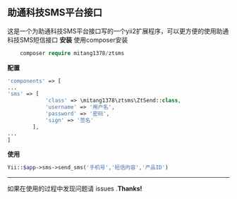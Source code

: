 助通科技SMS平台接口
-------------------
这是一个为助通科技SMS平台接口写的一个yii2扩展程序，可以更方便的使用助通科技SMS短信接口
**安装**
使用composer安装
``` php
	composer require mitang1378/ztsms
```
**配置**
``` php
'components' => [
...
'sms' => [
			'class' => \mitang1378\ztsms\ZtSend::class,
			'username' => '用户名',
			'password' => '密码',
			'sign' => '签名'
		],
...
]
```
**使用**
``` php
Yii::$app->sms->send_sms('手机号','短信内容','产品ID')
```
---------
如果在使用的过程中发现问题请 issues .**Thanks!**

